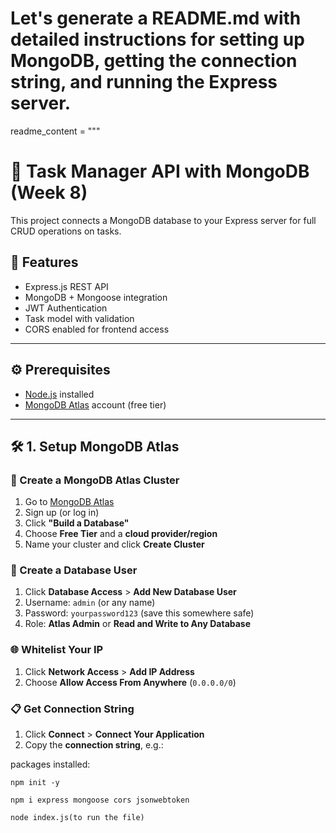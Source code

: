 # Let's generate a README.md with detailed instructions for setting up MongoDB, getting the connection string, and running the Express server.
readme_content = """
# 📝 Task Manager API with MongoDB (Week 8)

This project connects a MongoDB database to your Express server for full CRUD operations on tasks.

## 🚀 Features
- Express.js REST API
- MongoDB + Mongoose integration
- JWT Authentication
- Task model with validation
- CORS enabled for frontend access

---

## ⚙️ Prerequisites

- [Node.js](https://nodejs.org/) installed
- [MongoDB Atlas](https://www.mongodb.com/cloud/atlas/register) account (free tier)

---

## 🛠️ 1. Setup MongoDB Atlas

### 📌 Create a MongoDB Atlas Cluster

1. Go to [MongoDB Atlas](https://www.mongodb.com/cloud/atlas/register)
2. Sign up (or log in)
3. Click **"Build a Database"**
4. Choose **Free Tier** and a **cloud provider/region**
5. Name your cluster and click **Create Cluster**

### 🔐 Create a Database User

1. Click **Database Access** > **Add New Database User**
2. Username: `admin` (or any name)
3. Password: `yourpassword123` (save this somewhere safe)
4. Role: **Atlas Admin** or **Read and Write to Any Database**

### 🌐 Whitelist Your IP

1. Click **Network Access** > **Add IP Address**
2. Choose **Allow Access From Anywhere** (`0.0.0.0/0`)

### 📋 Get Connection String

1. Click **Connect** > **Connect Your Application**
2. Copy the **connection string**, e.g.:


packages installed: 

    npm init -y

    npm i express mongoose cors jsonwebtoken

    node index.js(to run the file)